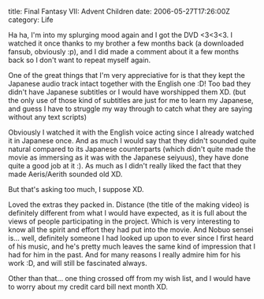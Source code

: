 title: Final Fantasy VII: Advent Children
date: 2006-05-27T17:26:00Z
category: Life

Ha ha, I'm into my splurging mood again and I got the DVD <3<3<3. I watched it once thanks to my brother a few months back (a downloaded fansub, obviously :p), and I did made a comment about it a few months back so I don't want to repeat myself again.

One of the great things that I'm very appreciative for is that they kept the Japanese audio track intact together with the English one :D! Too bad they didn't have Japanese subtitles or I would have worshipped them XD. (but the only use of those kind of subtitles are just for me to learn my Japanese, and guess I have to struggle my way through to catch what they are saying without any text scripts)

Obviously I watched it with the English voice acting since I already watched it in Japanese once. And as much I would say that they didn't sounded quite natural compared to its Japanese counterparts (which didn't quite made the movie as immersing as it was with the Japanese seiyuus), they have done quite a good job at it :). As much as I didn't really liked the fact that they made Aeris/Aerith sounded old XD.

But that's asking too much, I suppose XD.

Loved the extras they packed in. Distance (the title of the making video) is definitely different from what I would have expected, as it is full about the views of people participating in the project. Which is very interesting to know all the spirit and effort they had put into the movie. And Nobuo sensei is… well, definitely someone I had looked up upon to ever since I first heard of his music, and he's pretty much leaves the same kind of impression that I had for him in the past. And for many reasons I really admire him for his work :D, and will still be fascinated always.

Other than that… one thing crossed off from my wish list, and I would have to worry about my credit card bill next month XD.
